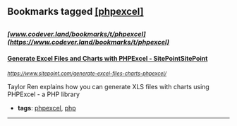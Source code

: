## Bookmarks tagged [[phpexcel]](https://www.codever.land/search?q=[phpexcel])

_<sup><sup>[www.codever.land/bookmarks/t/phpexcel](https://www.codever.land/bookmarks/t/phpexcel)</sup></sup>_
---
#### [Generate Excel Files and Charts with PHPExcel - SitePointSitePoint](https://www.sitepoint.com/generate-excel-files-charts-phpexcel/)
_<sup>https://www.sitepoint.com/generate-excel-files-charts-phpexcel/</sup>_

Taylor Ren explains how you can generate XLS files with charts using PHPExcel - a PHP library
* **tags**: [phpexcel](../tagged/phpexcel.md), [php](../tagged/php.md)
---
